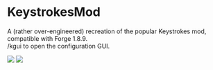 # KeystrokesMod
A (rather over-engineered) recreation of the popular Keystrokes mod, compatible with Forge 1.8.9.
<br>/kgui to open the configuration GUI.

![](https://i.imgur.com/m2oKdRu.png)
![](https://i.imgur.com/964UoPk.png)
